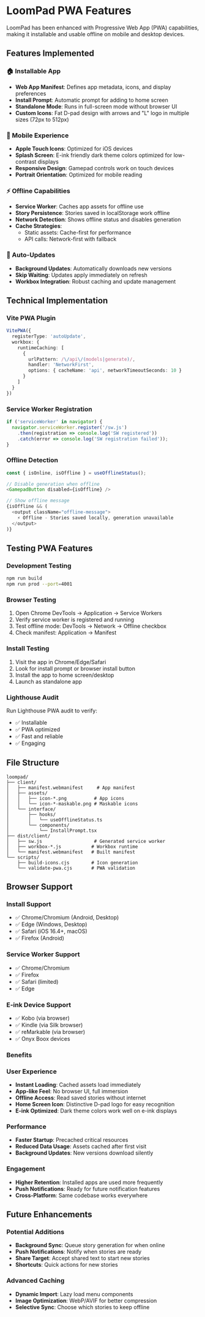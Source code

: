 # LoomPad PWA Features

LoomPad has been enhanced with Progressive Web App (PWA) capabilities, making it installable and usable offline on mobile and desktop devices.

## Features Implemented

### 🏠 Installable App
- **Web App Manifest**: Defines app metadata, icons, and display preferences
- **Install Prompt**: Automatic prompt for adding to home screen
- **Standalone Mode**: Runs in full-screen mode without browser UI
- **Custom Icons**: Fat D-pad design with arrows and "L" logo in multiple sizes (72px to 512px)

### 📱 Mobile Experience
- **Apple Touch Icons**: Optimized for iOS devices
- **Splash Screen**: E-ink friendly dark theme colors optimized for low-contrast displays
- **Responsive Design**: Gamepad controls work on touch devices
- **Portrait Orientation**: Optimized for mobile reading

### ⚡ Offline Capabilities
- **Service Worker**: Caches app assets for offline use
- **Story Persistence**: Stories saved in localStorage work offline
- **Network Detection**: Shows offline status and disables generation
- **Cache Strategies**: 
  - Static assets: Cache-first for performance
  - API calls: Network-first with fallback

### 🔄 Auto-Updates
- **Background Updates**: Automatically downloads new versions
- **Skip Waiting**: Updates apply immediately on refresh
- **Workbox Integration**: Robust caching and update management

## Technical Implementation

### Vite PWA Plugin
```typescript
VitePWA({
  registerType: 'autoUpdate',
  workbox: {
    runtimeCaching: [
      {
        urlPattern: /\/api\/(models|generate)/,
        handler: 'NetworkFirst',
        options: { cacheName: 'api', networkTimeoutSeconds: 10 }
      }
    ]
  }
})
```

### Service Worker Registration
```typescript
if ('serviceWorker' in navigator) {
  navigator.serviceWorker.register('/sw.js')
    .then(registration => console.log('SW registered'))
    .catch(error => console.log('SW registration failed'));
}
```

### Offline Detection
```typescript
const { isOnline, isOffline } = useOfflineStatus();

// Disable generation when offline
<GamepadButton disabled={isOffline} />

// Show offline message
{isOffline && (
  <output className="offline-message">
    ⚡ Offline - Stories saved locally, generation unavailable
  </output>
)}
```

## Testing PWA Features

### Development Testing
```bash
npm run build
npm run prod --port=4001
```

### Browser Testing
1. Open Chrome DevTools → Application → Service Workers
2. Verify service worker is registered and running
3. Test offline mode: DevTools → Network → Offline checkbox
4. Check manifest: Application → Manifest

### Install Testing
1. Visit the app in Chrome/Edge/Safari
2. Look for install prompt or browser install button
3. Install the app to home screen/desktop
4. Launch as standalone app

### Lighthouse Audit
Run Lighthouse PWA audit to verify:
- ✅ Installable
- ✅ PWA optimized
- ✅ Fast and reliable
- ✅ Engaging

## File Structure

```
loompad/
├── client/
│   ├── manifest.webmanifest     # App manifest
│   ├── assets/
│   │   ├── icon-*.png          # App icons
│   │   └── icon-*-maskable.png # Maskable icons
│   └── interface/
│       ├── hooks/
│       │   └── useOfflineStatus.ts
│       └── components/
│           └── InstallPrompt.tsx
├── dist/client/
│   ├── sw.js                   # Generated service worker
│   ├── workbox-*.js           # Workbox runtime
│   └── manifest.webmanifest   # Built manifest
└── scripts/
    ├── build-icons.cjs        # Icon generation
    └── validate-pwa.cjs       # PWA validation
```

## Browser Support

### Install Support
- ✅ Chrome/Chromium (Android, Desktop)
- ✅ Edge (Windows, Desktop) 
- ✅ Safari (iOS 16.4+, macOS)
- ✅ Firefox (Android)

### Service Worker Support
- ✅ Chrome/Chromium
- ✅ Firefox
- ✅ Safari (limited)
- ✅ Edge

### E-ink Device Support
- ✅ Kobo (via browser)
- ✅ Kindle (via Silk browser)
- ✅ reMarkable (via browser)
- ✅ Onyx Boox devices

### Benefits

### User Experience
- **Instant Loading**: Cached assets load immediately
- **App-like Feel**: No browser UI, full immersion
- **Offline Access**: Read saved stories without internet
- **Home Screen Icon**: Distinctive D-pad logo for easy recognition
- **E-ink Optimized**: Dark theme colors work well on e-ink displays

### Performance
- **Faster Startup**: Precached critical resources
- **Reduced Data Usage**: Assets cached after first visit
- **Background Updates**: New versions download silently

### Engagement
- **Higher Retention**: Installed apps are used more frequently
- **Push Notifications**: Ready for future notification features
- **Cross-Platform**: Same codebase works everywhere

## Future Enhancements

### Potential Additions
- **Background Sync**: Queue story generation for when online
- **Push Notifications**: Notify when stories are ready
- **Share Target**: Accept shared text to start new stories
- **Shortcuts**: Quick actions for new stories

### Advanced Caching
- **Dynamic Import**: Lazy load menu components
- **Image Optimization**: WebP/AVIF for better compression
- **Selective Sync**: Choose which stories to keep offline